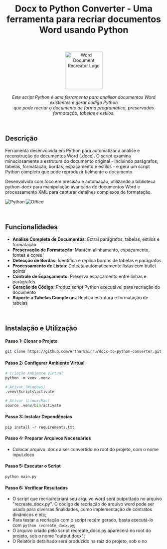 <h1 align="center">Docx to Python Converter - Uma ferramenta para recriar documentos Word usando Python</h1> <p align="center"><br><br></b> <img src="https://upload.wikimedia.org/wikipedia/commons/c/c3/Python-logo-notext.svg" alt="Word Document Recreator Logo" width="120px" height="120px"/> <br><br> <i>Este script Python é uma ferramenta para analisar documentos Word existentes e gerar código Python <br>que pode recriar o documento de forma programática, preservadas formatação, tabelas e estilos.</i> </p><p align="center"> </p>

<br>

## Descrição

Ferramenta desenvolvida em Python para automatizar a análise e reconstrução de documentos Word (.docx). O script examina minuciosamente a estrutura do documento original - incluindo parágrafos, tabelas, formatação, bordas, espaçamento e estilos - e gera um script Python completo que pode reproduzir fielmente o documento.

Desenvolvido com foco em precisão e automação, utilizando a biblioteca python-docx para manipulação avançada de documentos Word e processamento XML para capturar detalhes complexos de formatação.

![Python](https://img.shields.io/badge/python-3670A0?style=for-the-badge&logo=python&logoColor=ffdd54)
![Office](https://img.shields.io/badge/Microsoft_Word-2B579A?style=for-the-badge&logo=microsoft-word&logoColor=white)

<br>

## Funcionalidades

- **Análise Completa de Documentos**: Extrai parágrafos, tabelas, estilos e formatação
- **Preservação de Formatação**: Mantém alinhamento, espaçamento, fontes e cores
- **Detecção de Bordas**: Identifica e replica bordas de tabelas e parágrafos
- **Processamento de Listas**: Detecta automaticamente listas com bullet points
- **Controle de Espaçamento**: Preserva espaçamento entre linhas e parágrafos
- **Geração de Código**: Produz script Python executável para recriação do documento
- **Suporte a Tabelas Complexas**: Replica estrutura e formatação de tabelas

<br>

## Instalação e Utilização

#### Passo 1: Clonar o Projeto

```bash
git clone https://github.com/ArthurBairru/docx-to-python-converter.git
```

#### Passo 2: Configurar Ambiente Virtual

```python
# Criação Ambiente Virtual
python -m venv .venv

# Ativar (Windows)
.venv\Scripts\activate

# Ativar (Linux/Mac)
source .venv/bin/activate
```

#### Passo 3: Instalar Dependências

```
pip install -r requirements.txt
```

#### Passo 4: Preparar Arquivos Necessários

- Colocar arquivo .docx a ser convertido no root do projeto, com o nome input.docx


#### Passo 5: Executar o Script

```
python main.py
```

#### Passo 6: Verificar Resultados

- O script que recria/recriará seu arquivo word será outputtado no arquivo "recreate_docx.py". O código de recriação do arquivo word pode ser usado para diversas finalidades, como implementação de contratos dinâmicos e etc;
- Para testar a recriação com o script recém gerado, basta executá-lo com `python recreate_docx.py`;
- O arquivo criado pelo script recreate_docx.py aparecerá no root do projeto, sob o nome "output.docx";
- O Relatório detalhado será produzido na raiz do projeto, sob o no

